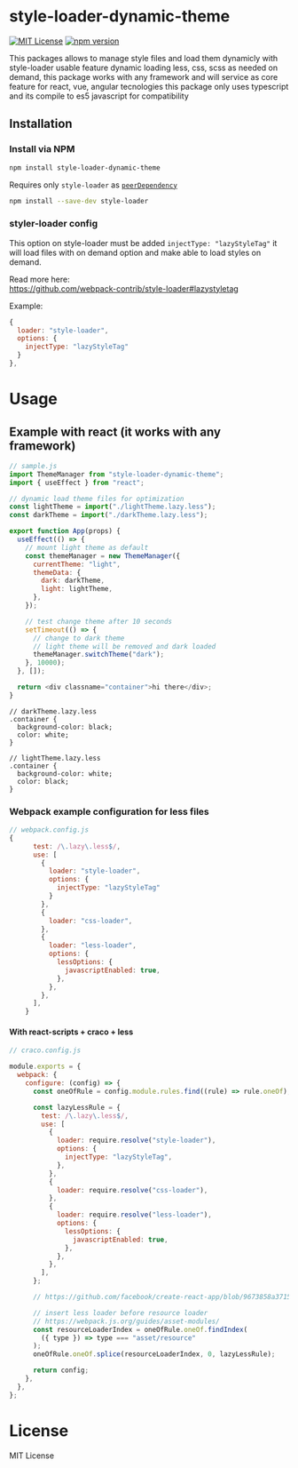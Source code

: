 # style-loader-dynamic-theme

[![MIT License](https://img.shields.io/badge/license-MIT-brightgreen.svg?style=plastic)](http://opensource.org/licenses/MIT)
[![npm version](https://img.shields.io/badge/npm-v1.0.0-green.svg?style=plastic)](https://www.npmjs.com/package/style-loader-dynamic-theme)

This packages allows to manage style files and load them dynamicly with style-loader usable feature dynamic loading less, css, scss as needed on demand, this package works with any framework and will service as core feature for react, vue, angular tecnologies this package only uses typescript and its compile to es5 javascript for compatibility

## Installation

### Install via NPM

```bash
npm install style-loader-dynamic-theme
```

Requires only `style-loader` as [`peerDependency`](https://docs.npmjs.com/files/package.json#peerdependencies)

```bash
npm install --save-dev style-loader
```

### styler-loader config

This option on style-loader must be added `injectType: "lazyStyleTag"` it will load files with on demand option and make able to load styles on demand.

Read more here:  
https://github.com/webpack-contrib/style-loader#lazystyletag

Example:

```javascript
{
  loader: "style-loader",
  options: {
    injectType: "lazyStyleTag"
  }
},
```

# Usage

## Example with react (it works with any framework)

```javascript
// sample.js
import ThemeManager from "style-loader-dynamic-theme";
import { useEffect } from "react";

// dynamic load theme files for optimization
const lightTheme = import("./lightTheme.lazy.less");
const darkTheme = import("./darkTheme.lazy.less");

export function App(props) {
  useEffect(() => {
    // mount light theme as default
    const themeManager = new ThemeManager({
      currentTheme: "light",
      themeData: {
        dark: darkTheme,
        light: lightTheme,
      },
    });

    // test change theme after 10 seconds
    setTimeout(() => {
      // change to dark theme
      // light theme will be removed and dark loaded
      themeManager.switchTheme("dark");
    }, 10000);
  }, []);

  return <div classname="container">hi there</div>;
}
```

```less
// darkTheme.lazy.less
.container {
  background-color: black;
  color: white;
}
```

```less
// lightTheme.lazy.less
.container {
  background-color: white;
  color: black;
}
```

### Webpack example configuration for less files

```javascript
// webpack.config.js
{
      test: /\.lazy\.less$/,
      use: [
        {
          loader: "style-loader",
          options: {
            injectType: "lazyStyleTag"
          }
        },
        {
          loader: "css-loader",
        },
        {
          loader: "less-loader",
          options: {
            lessOptions: {
              javascriptEnabled: true,
            },
          },
        },
      ],
    }
```

#### With react-scripts + craco + less

```javascript
// craco.config.js

module.exports = {
  webpack: {
    configure: (config) => {
      const oneOfRule = config.module.rules.find((rule) => rule.oneOf);

      const lazyLessRule = {
        test: /\.lazy\.less$/,
        use: [
          {
            loader: require.resolve("style-loader"),
            options: {
              injectType: "lazyStyleTag",
            },
          },
          {
            loader: require.resolve("css-loader"),
          },
          {
            loader: require.resolve("less-loader"),
            options: {
              lessOptions: {
                javascriptEnabled: true,
              },
            },
          },
        ],
      };

      // https://github.com/facebook/create-react-app/blob/9673858a3715287c40aef9e800c431c7d45c05a2/packages/react-scripts/config/webpack.config.js#L590-L596

      // insert less loader before resource loader
      // https://webpack.js.org/guides/asset-modules/
      const resourceLoaderIndex = oneOfRule.oneOf.findIndex(
        ({ type }) => type === "asset/resource"
      );
      oneOfRule.oneOf.splice(resourceLoaderIndex, 0, lazyLessRule);

      return config;
    },
  },
};
```

# License

MIT License
